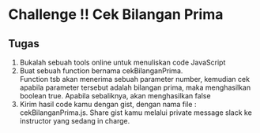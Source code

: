 # Challenge !! Cek Bilangan Prima

## Tugas
1. Bukalah sebuah tools online untuk menuliskan code JavaScript
2. Buat sebuah function bernama cekBilanganPrima. <br>
Function tsb akan menerima sebuah parameter number, kemudian cek apabila parameter tersebut adalah bilangan prima, maka menghasilkan boolean true. Apabila sebaliknya, akan menghasilkan false
3. Kirim hasil code kamu dengan gist, dengan nama file : cekBilanganPrima.js. Share gist kamu melalui private message slack ke instructor yang sedang in charge.
